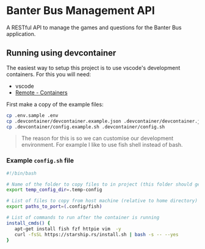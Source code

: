 # Banter Bus Management API

A RESTful API to manage the games and questions for the Banter Bus application.

## Running using devcontainer

The easiest way to setup this project is to use vscode's development containers.
For this you will need:

- vscode
- [Remote - Containers](https://marketplace.visualstudio.com/items?itemName=ms-vscode-remote.remote-containers)

First make a copy of the example files:

```bash
cp .env.sample .env
cp .devcontainer/devcontainer.example.json .devcontainer/devcontainer.json
cp .devcontainer/config.example.sh .devcontainer/config.sh
```

> The reason for this is so we can customise our development environment. For example I like to use fish shell instead of bash.

### Example `config.sh` file

```bash
#!/bin/bash

# Name of the folder to copy files to in project (this folder should get deleted)
export temp_config_dir=.temp-config

# List of files to copy from host machine (relative to home directory) to docker container
export paths_to_port=(.config/fish)

# List of commands to run after the container is running
install_cmds() {
   apt-get install fish fzf httpie vim  -y
   curl -fsSL https://starship.rs/install.sh | bash -s -- --yes
}
```
